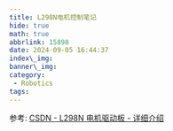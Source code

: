 ```yaml
---
title: L298N电机控制笔记
hide: true
math: true
abbrlink: 15898
date: 2024-09-05 16:44:37
index\_img:
banner\_img:
category:
 - Robotics
tags:
---
```


参考: [CSDN - L298N 电机驱动板 - 详细介绍](https://blog.csdn.net/dingxiang1987824/article/details/113420892)
